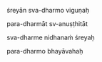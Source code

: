 śreyān sva-dharmo viguṇaḥ

para-dharmāt sv-anuṣṭhitāt

sva-dharme nidhanaṁ śreyaḥ

para-dharmo bhayāvahaḥ
